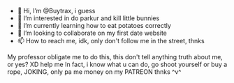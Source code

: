 - 👋 Hi, I’m @Buytrax, i guess
- 👀 I’m interested in do parkur and kill little bunnies
- 🌱 I’m currently learning how to eat potatoes correctly
- 💞️ I’m looking to collaborate on my first date website
- 📫 How to reach me, idk, only don't follow me in the street, thnks

<!---
Buytrax/Buytrax is a ✨ special ✨ repository because its `README.md` (this file) appears on your GitHub profile.
You can click the Preview link to take a look at your changes.
--->

My professor obligate me to do this, this don't tell anything truth about me, or yes? XD help me
In fact, i know what u can do, go shoot yourself or buy a rope, JOKING, only pa me money on my PATREON thnks ^v^
